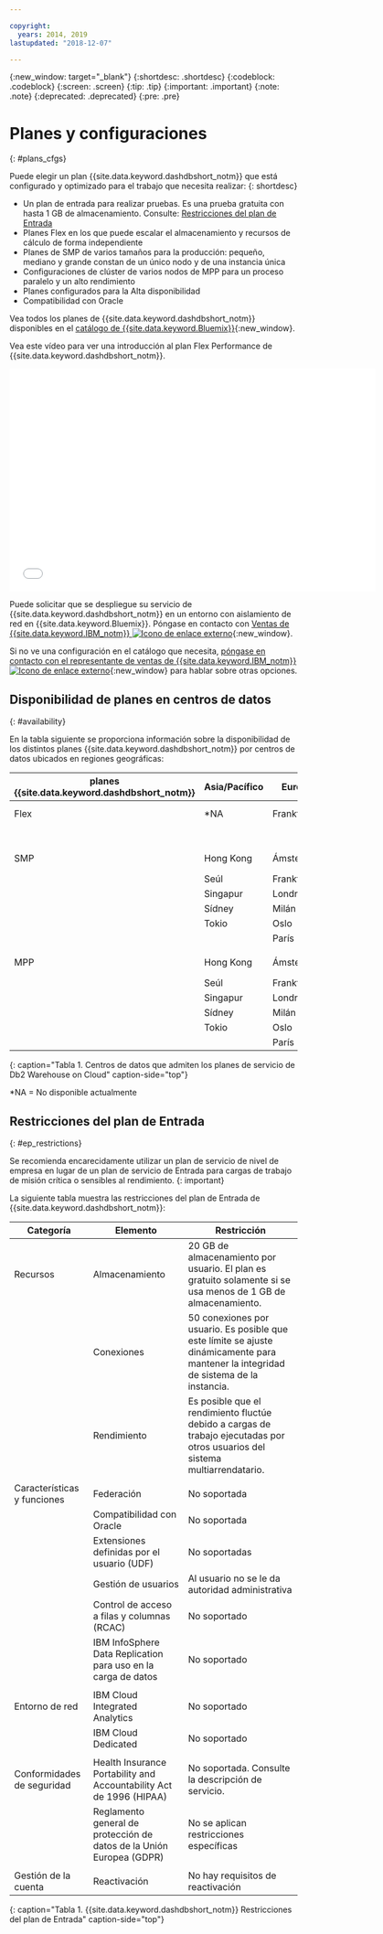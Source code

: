 ```yaml
---

copyright:
  years: 2014, 2019
lastupdated: "2018-12-07"

---
```


<!-- Attribute definitions --> 
{:new_window: target="_blank"}
{:shortdesc: .shortdesc}
{:codeblock: .codeblock}
{:screen: .screen}
{:tip: .tip}
{:important: .important}
{:note: .note}
{:deprecated: .deprecated}
{:pre: .pre}

# Planes y configuraciones
{: #plans_cfgs}

Puede elegir un plan {{site.data.keyword.dashdbshort_notm}} que está configurado y optimizado para el trabajo que necesita realizar:
{: shortdesc}

   * Un plan de entrada para realizar pruebas. Es una prueba gratuita con hasta 1 GB de almacenamiento. Consulte: [Restricciones del plan de Entrada](#ep_restrictions)
   * Planes Flex en los que puede escalar el almacenamiento y recursos de cálculo de forma independiente
   * Planes de SMP de varios tamaños para la producción: pequeño, mediano y grande constan de un único nodo y de una instancia única
   * Configuraciones de clúster de varios nodos de MPP para un proceso paralelo y un alto rendimiento
   * Planes configurados para la Alta disponibilidad
   * Compatibilidad con Oracle

Vea todos los planes de {{site.data.keyword.dashdbshort_notm}} disponibles en el [catálogo de {{site.data.keyword.Bluemix}}](https://console.bluemix.net/catalog/services/db2-warehouse){:new_window}.
<!--   * Plans configured for data warehouse and online analytical processing (OLAP) workloads: [{{site.data.keyword.dashdbshort_notm}}](https://console.bluemix.net/catalog/services/db2-warehouse){:new_window} -->
<!--   * Plans configured for high-speed, transactional processing (OLTP): [{{site.data.keyword.dashdbshort_notm}} for Transactions](https://console.ng.bluemix.net/catalog/services/dashdb-for-transactions-sql-database){:new_window} -->

Vea este vídeo para ver una introducción al plan Flex Performance de {{site.data.keyword.dashdbshort_notm}}.

<iframe class="embed-responsive-item" id="youtubeplayer" title="Creación de una conexión desde Cognos Analytics" type="text/html" width="640" height="390" src="//www.youtube.com/embed/59PKSnzNQAg?rel=0" frameborder="0" webkitallowfullscreen mozallowfullscreen allowfullscreen> </iframe>

Puede solicitar que se despliegue su servicio de {{site.data.keyword.dashdbshort_notm}} en un entorno con aislamiento de red en {{site.data.keyword.Bluemix}}. Póngase en contacto con [Ventas de {{site.data.keyword.IBM_notm}} ![Icono de enlace externo](../../icons/launch-glyph.svg "Icono de enlace externo")](https://www.ibm.com/connect/ibm/us/en/?lnk=fcw){:new_window}.

Si no ve una configuración en el catálogo que necesita, [póngase en contacto con el representante de ventas de {{site.data.keyword.IBM_notm}} ![Icono de enlace externo](../../icons/launch-glyph.svg "Icono de enlace externo")](https://www.ibm.com/connect/ibm/us/en/?lnk=fcw){:new_window} para hablar sobre otras opciones.

## Disponibilidad de planes en centros de datos
{: #availability}

En la tabla siguiente se proporciona información sobre la disponibilidad de los distintos planes {{site.data.keyword.dashdbshort_notm}} por centros de datos ubicados en regiones geográficas:


| planes {{site.data.keyword.dashdbshort_notm}} | Asia/Pacífico | Europa    | América del Norte/Centroamérica     | América del Sur |
|------------------------------|--------------|-----------|-----------------------    |---------------|
| Flex                         | *NA          | Frankfurt | Washington D.C. (us-east) | *NA           |
|                              |              |           | Dallas (us-south)         |               |  
|      |||||
| SMP                          | Hong Kong    | Ámsterdam | Washington D.C. (us-east) | São Paulo     |
|                              | Seúl        | Frankfurt | Dallas (us-south)         |               | 
|                              | Singapur    | Londres    | Montreal                  |               | 
|                              | Sídney       | Milán     | Querétaro                 |               | 
|                              | Tokio        | Oslo      | Toronto                   |               | 
|                              |              | París     |                           |               |
|      |||||
| MPP                          | Hong Kong    | Ámsterdam | Washington D.C. (us-east) | São Paulo     |
|                              | Seúl        | Frankfurt | Dallas (us-south)         |               | 
|                              | Singapur    | Londres    | Montreal                  |               | 
|                              | Sídney       | Milán     | Querétaro                 |               | 
|                              | Tokio        | Oslo      | Toronto                   |               | 
|                              |              | París     |                           |               |
{: caption="Tabla 1. Centros de datos que admiten los planes de servicio de Db2 Warehouse on Cloud" caption-side="top"}

*NA = No disponible actualmente

## Restricciones del plan de Entrada
{: #ep_restrictions}

Se recomienda encarecidamente utilizar un plan de servicio de nivel de empresa en lugar de un plan de servicio de Entrada para cargas de trabajo de misión crítica o sensibles al rendimiento. 
{: important}

La siguiente tabla muestra las restricciones del plan de Entrada de {{site.data.keyword.dashdbshort_notm}}:

| Categoría | Elemento | Restricción | 
|----------|------|-------------|
| Recursos | Almacenamiento | 20 GB de almacenamiento por usuario. El plan es gratuito solamente si se usa menos de 1 GB de almacenamiento. |
|  | Conexiones | 50 conexiones por usuario. Es posible que este límite se ajuste dinámicamente para mantener la integridad de sistema de la instancia. |
|  | Rendimiento | Es posible que el rendimiento fluctúe debido a cargas de trabajo ejecutadas por otros usuarios del sistema multiarrendatario. |
|  |  |
| Características y funciones | Federación | No soportada |
|  | Compatibilidad con Oracle | No soportada |
|  | Extensiones definidas por el usuario (UDF) | No soportadas |
|  | Gestión de usuarios | Al usuario no se le da autoridad administrativa |
|  | Control de acceso a filas y columnas (RCAC) | No soportado |
|  | IBM InfoSphere Data Replication para uso en la carga de datos | No soportado |
|  |  |
| Entorno de red | IBM Cloud Integrated Analytics | No soportado |
|  | IBM Cloud Dedicated | No soportado |
|  |  |
| Conformidades de seguridad | Health Insurance Portability and Accountability Act de 1996 (HIPAA) | No soportada. Consulte la descripción de servicio. |
|  | Reglamento general de protección de datos de la Unión Europea (GDPR) | No se aplican restricciones específicas |
|  |  |
| Gestión de la cuenta | Reactivación | No hay requisitos de reactivación |
{: caption="Tabla 1. {{site.data.keyword.dashdbshort_notm}} Restricciones del plan de Entrada" caption-side="top"}
